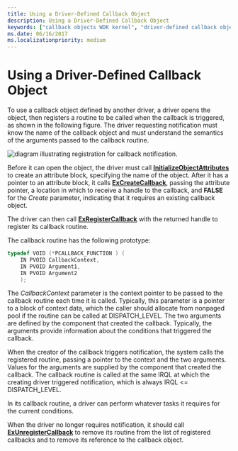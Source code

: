 ```yaml
---
title: Using a Driver-Defined Callback Object
description: Using a Driver-Defined Callback Object
keywords: ["callback objects WDK kernel", "driver-defined callback objects WDK kernel"]
ms.date: 06/16/2017
ms.localizationpriority: medium
---
```


# Using a Driver-Defined Callback Object





To use a callback object defined by another driver, a driver opens the object, then registers a routine to be called when the callback is triggered, as shown in the following figure. The driver requesting notification must know the name of the callback object and must understand the semantics of the arguments passed to the callback routine.

![diagram illustrating registration for callback notification.](images/3reg-cbk.png)

Before it can open the object, the driver must call [**InitializeObjectAttributes**](/windows/win32/api/ntdef/nf-ntdef-initializeobjectattributes) to create an attribute block, specifying the name of the object. After it has a pointer to an attribute block, it calls [**ExCreateCallback**](/windows-hardware/drivers/ddi/wdm/nf-wdm-excreatecallback), passing the attribute pointer, a location in which to receive a handle to the callback, and **FALSE** for the *Create* parameter, indicating that it requires an existing callback object.

The driver can then call [**ExRegisterCallback**](/windows-hardware/drivers/ddi/wdm/nf-wdm-exregistercallback) with the returned handle to register its callback routine.

The callback routine has the following prototype:

```cpp
typedef VOID (*PCALLBACK_FUNCTION ) (
    IN PVOID CallbackContext,
    IN PVOID Argument1,
    IN PVOID Argument2
    );
```

The *CallbackContext* parameter is the context pointer to be passed to the callback routine each time it is called. Typically, this parameter is a pointer to a block of context data, which the caller should allocate from nonpaged pool if the routine can be called at DISPATCH\_LEVEL. The two arguments are defined by the component that created the callback. Typically, the arguments provide information about the conditions that triggered the callback.

When the creator of the callback triggers notification, the system calls the registered routine, passing a pointer to the context and the two arguments. Values for the arguments are supplied by the component that created the callback. The callback routine is called at the same IRQL at which the creating driver triggered notification, which is always IRQL &lt;= DISPATCH\_LEVEL.

In its callback routine, a driver can perform whatever tasks it requires for the current conditions.

When the driver no longer requires notification, it should call [**ExUnregisterCallback**](/windows-hardware/drivers/ddi/wdm/nf-wdm-exunregistercallback) to remove its routine from the list of registered callbacks and to remove its reference to the callback object.

 

